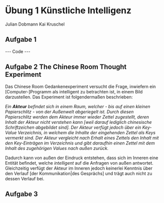 # Übung 1 Künstliche Intelligenz
Julian Dobmann
Kai Kruschel

## Aufgabe 1
--- Code ---

## Aufgabe 2 The Chinese Room Thought Experiment
Das Chinese Room Gedankenexperiment versucht die Frage, inwiefern ein [Computer-]Programm als intelligent zu betrachten ist, in einem Bild darzustellen.
Das Experiment ist folgendermaßen beschrieben:

*Ein **Akteur** befindet sich in einem Raum, welcher - bis auf einen kleinen Papierschlitz - von der Außenwelt abgeriegelt ist. Durch diesen Papierschlitz werden dem Akteur immer wieder Zettel zugestellt, deren Inhalt der Akteur nicht verstehen kann [weil darauf lediglich chinesische Schriftzeichen abgebildet sind]. Der Akteur verfügt jedoch über ein Key-Value Verzeichnis, in welchem die Inhalte der eingehenden Zettel als Keys vermerkt sind. Der Akteur vergleicht nach Erhalt eines Zettels den Inhalt mit den Key-Einträgen im Verzeichnis und gibt daraufhin einen Zettel mit dem Inhalt des zugehörigen Values nach außen zurück.*

Dadurch kann von außen der Eindruck entstehen, dass sich im Inneren eine Entität befindet, welche *intelligent* auf die Anfragen von außen antwortet. Gleichzeitig verfügt der Akteur im Inneren jedoch keinerlei Kenntnis über den Verlauf [der Kommunikation|des Gesprächs] und trägt auch nicht zu dessen Verlauf bei.

## Aufgabe 3

